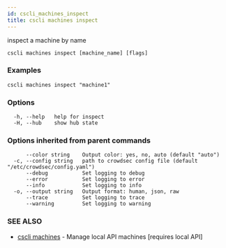 ```yaml
---
id: cscli_machines_inspect
title: cscli machines inspect
---
```

inspect a machine by name

```
cscli machines inspect [machine_name] [flags]
```

### Examples

```
cscli machines inspect "machine1"
```

### Options

```
  -h, --help   help for inspect
  -H, --hub    show hub state
```

### Options inherited from parent commands

```
      --color string    Output color: yes, no, auto (default "auto")
  -c, --config string   path to crowdsec config file (default "/etc/crowdsec/config.yaml")
      --debug           Set logging to debug
      --error           Set logging to error
      --info            Set logging to info
  -o, --output string   Output format: human, json, raw
      --trace           Set logging to trace
      --warning         Set logging to warning
```

### SEE ALSO

* [cscli machines](/cscli/cscli_machines.md)	 - Manage local API machines [requires local API]

